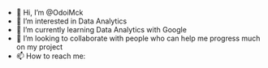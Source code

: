 - 👋 Hi, I’m @OdoiMck
- 👀 I’m interested in Data Analytics
- 🌱 I’m currently learning Data Analytics with Google
- 💞️ I’m looking to collaborate with people who can help me progress much on my project
- 📫 How to reach me:

<!---
OdoiMck/OdoiMck is a ✨ special ✨ repository because its `README.md` (this file) appears on your GitHub profile.
You can click the Preview link to take a look at your changes.
--->
